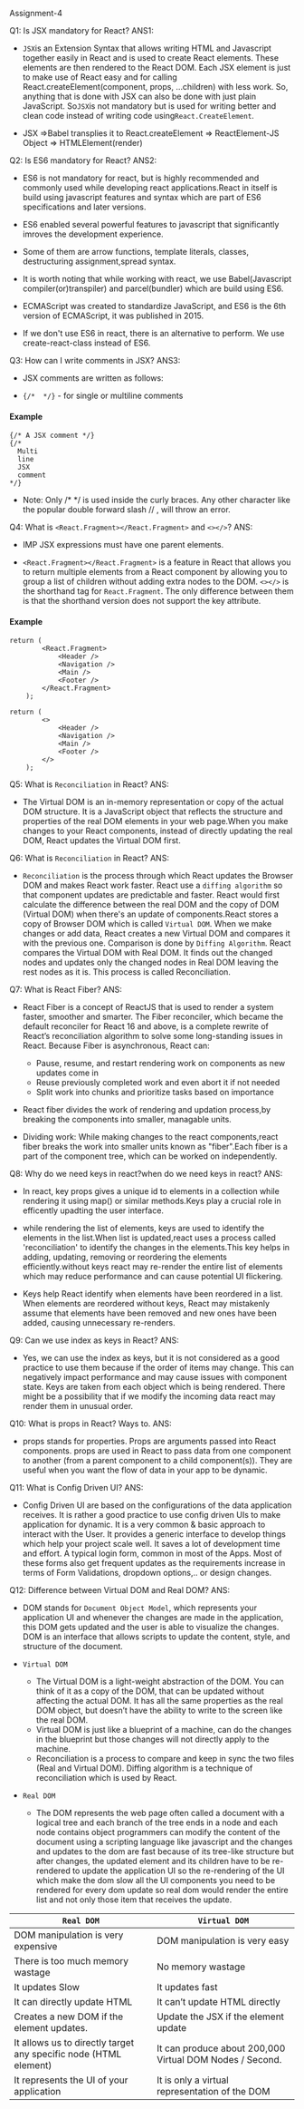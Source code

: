 Assignment-4

Q1: Is JSX mandatory for React?
ANS1:

- `JSX`is an Extension Syntax that allows writing HTML and Javascript together easily in React and is used to create React elements. These elements are then rendered to the React DOM. Each JSX element is just to make use of React easy and for calling React.createElement(component, props, …children) with less work. So, anything that is done with JSX can also be done with just plain JavaScript. So`JSX`is not mandatory but is used for writing better and clean code instead of writing code using`React.CreateElement`.

- JSX =>Babel transplies it to React.createElement => ReactElement-JS Object => HTMLElement(render)

Q2: Is ES6 mandatory for React?
ANS2:

- ES6 is not mandatory for react, but is highly recommended and commonly used while developing react applications.React in itself is build using javascript features and syntax which are part of ES6 specifications and later versions.

- ES6 enabled several powerful features to javascript that significantly imroves the development experience.

- Some of them are arrow functions, template literals, classes, destructuring assignment,spread syntax.

- It is worth noting that while working with react, we use Babel(Javascript compiler(or)transpiler) and parcel(bundler) which are build using ES6.

- ECMAScript was created to standardize JavaScript, and ES6 is the 6th version of ECMAScript, it was published in 2015.

- If we don't use ES6 in react, there is an alternative to perform. We use create-react-class instead of ES6.

Q3: How can I write comments in JSX?
ANS3:

- JSX comments are written as follows:

- `{/*  */}` - for single or multiline comments

#### Example

```
{/* A JSX comment */}
{/*
  Multi
  line
  JSX
  comment
*/}
```

- Note: Only /\* \*/ is used inside the curly braces. Any other character like the popular double forward slash // , will throw an error.

Q4: What is `<React.Fragment></React.Fragment>` and `<></>`?
ANS:

- IMP JSX expressions must have one parent elements.

- `<React.Fragment></React.Fragment>` is a feature in React that allows you to return multiple elements from a React component by allowing you to group a list of children without adding extra nodes to the DOM.
  `<></>` is the shorthand tag for `React.Fragment`. The only difference between them is that the shorthand version does not support the key attribute.

#### Example

```
return (
        <React.Fragment>
            <Header />
            <Navigation />
            <Main />
            <Footer />
        </React.Fragment>
    );

return (
        <>
            <Header />
            <Navigation />
            <Main />
            <Footer />
        </>
    );
```

Q5: What is `Reconciliation` in React?
ANS:

- The Virtual DOM is an in-memory representation or copy of the actual DOM structure. It is a JavaScript object that reflects the structure and properties of the real DOM elements in your web page.When you make changes to your React components, instead of directly updating the real DOM, React updates the Virtual DOM first.

Q6: What is `Reconciliation` in React?
ANS:

- `Reconciliation` is the process through which React updates the Browser DOM and makes React work faster. React use a `diffing algorithm` so that component updates are predictable and faster. React would first calculate the difference between the real DOM and the copy of DOM (Virtual DOM) when there's an update of components.React stores a copy of Browser DOM which is called `Virtual DOM`. When we make changes or add data, React creates a new Virtual DOM and compares it with the previous one. Comparison is done by `Diffing Algorithm`. React compares the Virtual DOM with Real DOM. It finds out the changed nodes and updates only the changed nodes in Real DOM leaving the rest nodes as it is. This process is called Reconciliation.

Q7: What is React Fiber?
ANS:

- React Fiber is a concept of ReactJS that is used to render a system faster, smoother and smarter.
  The Fiber reconciler, which became the default reconciler for React 16 and above, is a complete rewrite of React’s reconciliation algorithm to solve some long-standing issues in React.
  Because Fiber is asynchronous, React can:

  - Pause, resume, and restart rendering work on components as new updates come in
  - Reuse previously completed work and even abort it if not needed
  - Split work into chunks and prioritize tasks based on importance

- React fiber divides the work of rendering and updation process,by breaking the components into smaller, managable units.

- Dividing work: While making changes to the react components,react fiber breaks the work into smaller units known as "fiber".Each fiber is a part of the component tree, which can be worked on independently.

Q8: Why do we need keys in react?when do we need keys in react?
ANS:

- In react, key props gives a unique id to elements in a collection while rendering it using map() or similar methods.Keys play a crucial role in efficently upadting the user interface.

- while rendering the list of elements, keys are used to identify the elements in the list.When list is updated,react uses a process called 'reconciliation' to identify the changes in the elements.This key helps in adding, updating, removing or reordering the elements efficiently.without keys react may re-render the entire list of elements which may reduce performance and can cause potential UI flickering.

- Keys help React identify when elements have been reordered in a list. When elements are reordered without keys, React may mistakenly assume that elements have been removed and new ones have been added, causing unnecessary re-renders.

Q9: Can we use index as keys in React?
ANS:

- Yes, we can use the index as keys, but it is not considered as a good practice to use them because if the order of items may change. This can negatively impact performance and may cause issues with component state. Keys are taken from each object which is being rendered. There might be a possibility that if we modify the incoming data react may render them in unusual order.

Q10: What is props in React? Ways to.
ANS:

- props stands for properties. Props are arguments passed into React components. props are used in React to pass data from one component to another (from a parent component to a child component(s)). They are useful when you want the flow of data in your app to be dynamic.

Q11: What is Config Driven UI?
ANS:

- Config Driven UI are based on the configurations of the data application receives. It is rather a good practice to use config driven UIs to make application for dynamic. It is a very common & basic approach to interact with the User. It provides a generic interface to develop things which help your project scale well. It saves a lot of development time and effort. A typical login form, common in most of the Apps. Most of these forms also get frequent updates as the requirements increase in terms of Form Validations, dropdown options,.. or design changes.

Q12: Difference between Virtual DOM and Real DOM?
ANS:

- DOM stands for `Document Object Model`, which represents your application UI and whenever the changes are made in the application, this DOM gets updated and the user is able to visualize the changes. DOM is an interface that allows scripts to update the content, style, and structure of the document.

- `Virtual DOM`

  - The Virtual DOM is a light-weight abstraction of the DOM. You can think of it as a copy of the DOM, that can be updated without affecting the actual DOM. It has all the same properties as the real DOM object, but doesn’t have the ability to write to the screen like the real DOM.
  - Virtual DOM is just like a blueprint of a machine, can do the changes in the blueprint but those changes will not directly apply to the machine.
  - Reconciliation is a process to compare and keep in sync the two files (Real and Virtual DOM). Diffing algorithm is a technique of reconciliation which is used by React.

- `Real DOM`
  - The DOM represents the web page often called a document with a logical tree and each branch of the tree ends in a node and each node contains object programmers can modify the content of the document using a scripting language like javascript and the changes and updates to the dom are fast because of its tree-like structure but after changes, the updated element and its children have to be re-rendered to update the application UI so the re-rendering of the UI which make the dom slow all the UI components you need to be rendered for every dom update so real dom would render the entire list and not only those item that receives the update.

| `Real DOM`                                                       | `Virtual DOM`                                            |
| ---------------------------------------------------------------- | -------------------------------------------------------- |
| DOM manipulation is very expensive                               | DOM manipulation is very easy                            |
| There is too much memory wastage                                 | No memory wastage                                        |
| It updates Slow                                                  | It updates fast                                          |
| It can directly update HTML                                      | It can’t update HTML directly                            |
| Creates a new DOM if the element updates.                        | Update the JSX if the element update                     |
| It allows us to directly target any specific node (HTML element) | It can produce about 200,000 Virtual DOM Nodes / Second. |
| It represents the UI of your application                         | It is only a virtual representation of the DOM           |
